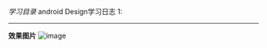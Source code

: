 *学习目录*
android Design学习日志
1:
***
**效果图片**
![image](https://github.com/BraveAction/MaterialDesign_learning/raw/master/app/screenshot1.png)
